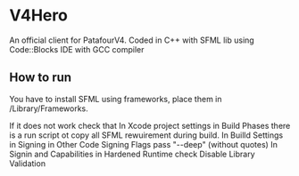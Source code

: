 # V4Hero
An official client for PatafourV4.
Coded in C++ with SFML lib using Code::Blocks IDE with GCC compiler

## How to run

You have to install SFML using frameworks, place them in /Library/Frameworks.

If it does not work check that
In Xcode project settings in Build Phases there is a run script ot copy all SFML rewuirement during build. 
In Builld Settings in Signing in Other Code Signing Flags pass "--deep" (without quotes)
In Signin and Capabilities in Hardened Runtime check Disable Library Validation
